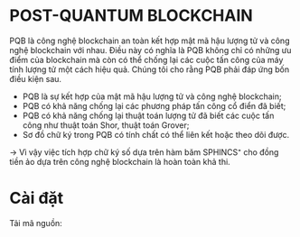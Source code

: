 # POST-QUANTUM BLOCKCHAIN
PQB là công nghệ blockchain an toàn kết hợp mật mã hậu lượng tử và công nghệ blockchain với nhau. Điều này có nghĩa là PQB không chỉ có những ưu điểm của blockchain mà còn có thể chống lại các cuộc tấn công của máy tính lượng tử một cách hiệu quả. Chúng tôi cho rằng PQB phải đáp ứng bốn điều kiện sau.
- PQB là sự kết hợp của mật mã hậu lượng tử và công nghệ blockchain;
- PQB có khả năng chống lại các phương pháp tấn công cổ điển đã biết;
- PQB có khả năng chống lại thuật toán lượng tử đã biết các cuộc tấn công như thuật toán Shor, thuật toán Grover;
- Sơ đồ chữ ký trong PQB có tính chất có thể liên kết hoặc theo dõi được. 

-> Vì vậy việc tích hợp chữ ký số dựa trên hàm băm SPHINCS⁺ cho đồng tiền ảo dựa trên công nghệ blockchain là hoàn toàn khả thi.

# Cài đặt
Tải mã nguồn:
> 